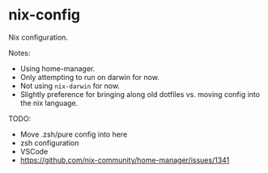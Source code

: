 # nix-config
Nix configuration.

Notes:
- Using home-manager.
- Only attempting to run on darwin for now.
- Not using `nix-darwin` for now.
- Slightly preference for bringing along old dotfiles vs. moving config into the nix language.

TODO:
- Move .zsh/pure config into here
- zsh configuration
- VSCode
- https://github.com/nix-community/home-manager/issues/1341
